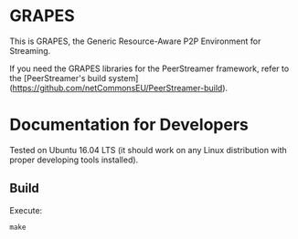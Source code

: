 GRAPES
======

This is GRAPES, the Generic Resource-Aware P2P Environment for Streaming.

If you need the GRAPES libraries for the PeerStreamer framework, refer to the
[PeerStreamer's build system]
(https://github.com/netCommonsEU/PeerStreamer-build).

# Documentation for Developers

Tested on Ubuntu 16.04 LTS (it should work on any Linux distribution with
proper developing tools installed).

## Build

Execute:

`make`



